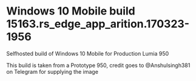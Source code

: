 # Windows 10 Mobile build 15163.rs_edge_app_arition.170323-1956
Selfhosted build of Windows 10 Mobile for Production Lumia 950

This build is taken from a Prototype 950, credit goes to @Anshulsingh381 on Telegram for supplying the image
